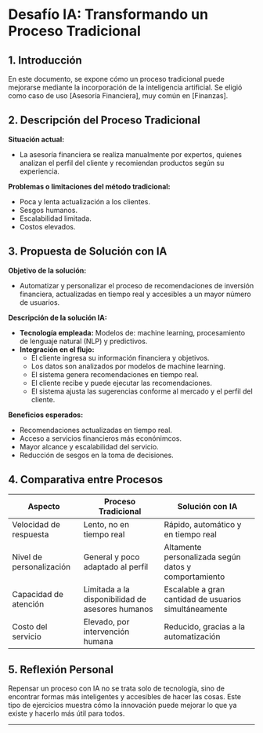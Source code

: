 # Desafío IA: Transformando un Proceso Tradicional

## 1. Introducción
En este documento, se expone cómo un proceso tradicional puede mejorarse mediante la incorporación de la inteligencia artificial. Se eligió como caso de uso [Asesoría Financiera], muy común en [Finanzas].

## 2. Descripción del Proceso Tradicional
**Situación actual:**
- La asesoría financiera se realiza manualmente por expertos, quienes analizan el perfil del cliente y recomiendan productos según su experiencia.

**Problemas o limitaciones del método tradicional:**
- Poca y lenta actualización a los clientes.  
- Sesgos humanos.
- Escalabilidad limitada.
- Costos elevados.

## 3. Propuesta de Solución con IA
**Objetivo de la solución:**
- Automatizar y personalizar el proceso de recomendaciones de inversión financiera, actualizadas en tiempo real y accesibles a un mayor número de usuarios.

**Descripción de la solución IA:**
- **Tecnología empleada:** Modelos de: machine learning, procesamiento de lenguaje natural (NLP) y predictivos.  
- **Integración en el flujo:**
  - El cliente ingresa su información financiera y objetivos.
  - Los datos son analizados por modelos de machine learning.
  - El sistema genera recomendaciones en tiempo real.
  - El cliente recibe y puede ejecutar las recomendaciones.
  - El sistema ajusta las sugerencias conforme al mercado y el perfil del cliente.

**Beneficios esperados:**
- Recomendaciones actualizadas en tiempo real.
- Acceso a servicios financieros más econónimcos.
- Mayor alcance y escalabilidad del servicio.
- Reducción de sesgos en la toma de decisiones.

## 4. Comparativa entre Procesos

| Aspecto                    | Proceso Tradicional                             | Solución con IA                                      |
|----------------------------|-------------------------------------------------|------------------------------------------------------|
| Velocidad de respuesta     | Lento, no en tiempo real                        | Rápido, automático y en tiempo real                  |
| Nivel de personalización   | General y poco adaptado al perfil               | Altamente personalizada según datos y comportamiento |
| Capacidad de atención      | Limitada a la disponibilidad de asesores humanos| Escalable a gran cantidad de usuarios simultáneamente|
| Costo del servicio         | Elevado, por intervención humana                | Reducido, gracias a la automatización                |

## 5. Reflexión Personal

Repensar un proceso con IA no se trata solo de tecnología, sino de encontrar formas más inteligentes y accesibles de hacer las cosas. Este tipo de ejercicios muestra cómo la innovación puede mejorar lo que ya existe y hacerlo más útil para todos.

---
